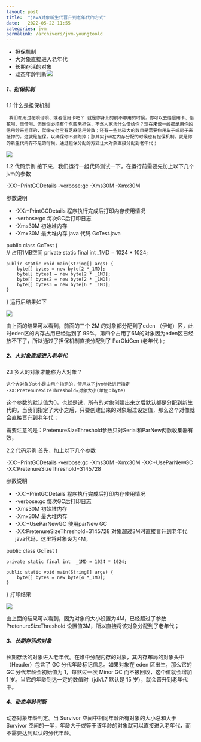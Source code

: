 ```yaml
---
layout: post
title:  "java对象新生代晋升到老年代的方式"
date:   2022-05-22 11:55
categories: jvm
permalink: /archivers/jvm-youngtoold
---
```




- 担保机制
- 大对象直接进入老年代
- 长期存活的对象
- 动态年龄判断![](https://img-blog.csdnimg.cn/20210611234739668.png?x-oss-process=image/watermark,type_ZmFuZ3poZW5naGVpdGk,shadow_10,text_aHR0cHM6Ly9ibG9nLmNzZG4ubmV0L3FxXzI3MTg0NDk3,size_16,color_FFFFFF,t_70)



##### 1、担保机制

1.1 什么是担保机制

     我们都用过花呗借呗、或者信用卡吧？ 就是你身上的前不够用的时候，你可以去借信用卡、借花呗、借借呗，但是你必须有个东西来担保，不然人家凭什么借给你？现在来说一般都是用你的信用分来担保的，就像支付宝有芝麻信用分数；还有一些比较大的数目是需要你用车子或房子来抵押的，这就是担保，以确保你不会跑掉；那其实jvm在内存分配的时候也有担保机制，就是你的新生代内存不足的时候，通过担保分配的方式让大对象直接分配到老年代；
![](https://img-blog.csdnimg.cn/20210611235155115.png?x-oss-process=image/watermark,type_ZmFuZ3poZW5naGVpdGk,shadow_10,text_aHR0cHM6Ly9ibG9nLmNzZG4ubmV0L3FxXzI3MTg0NDk3,size_16,color_FFFFFF,t_70)


1.2 代码示例
接下来，我们运行一组代码测试一下，在运行前需要先加上以下几个jvm的参数

-XX:+PrintGCDetails -verbose:gc -Xms30M -Xmx30M 

参数说明
 * -XX:+PrintGCDetails  程序执行完成后打印内存使用情况
 * -verbose:gc   每次GC后打印日志
 * -Xms30M 初始堆内存
 * -Xmx30M 最大堆内存
  java 代码 GcTest.java

public class GcTest {
​    
    // 占用1MB空间
    private static final int  _1MD = 1024 * 1024;
     
    public static void main(String[] args) {
        byte[] bytes = new byte[2 *_1MD];
        byte[] bytes1 = new byte[2 * _1MD];
        byte[] bytes2 = new byte[2 * _1MD];
        byte[] bytes3 = new byte[6 * _1MD];
    }

}
运行后结果如下

![](https://img-blog.csdnimg.cn/20210611235747704.png?x-oss-process=image/watermark,type_ZmFuZ3poZW5naGVpdGk,shadow_10,text_aHR0cHM6Ly9ibG9nLmNzZG4ubmV0L3FxXzI3MTg0NDk3,size_16,color_FFFFFF,t_70)

由上面的结果可以看到，前面的三个 2M 的对象都分配到了eden （伊甸）区，此时eden区的内存占用已经达到了 99%，第四个占用了6M的对象因为eden区已经放不下了，所以通过了担保机制直接分配到了 ParOldGen (老年代 ) ;

 

##### 2、大对象直接进入老年代

2.1 多大的对象才能称为大对象？

    这个大对象的大小是由用户指定的，使用以下jvm参数进行指定
    -XX:PretenureSizeThreshold=对象大小(单位：byte)


这个参数的默认值为0，也就是说，所有的对象创建出来之后默认都是分配到新生代的，当我们指定了大小之后，只要创建出来的对象超过设定值，那么这个对像就会直接晋升到老年代；

需要注意的是：PretenureSizeThreshold参数只对Serial和ParNew两款收集器有效，

2.2 代码示例
首先，加上以下几个参数

-XX:+PrintGCDetails -verbose:gc -Xms30M -Xmx30M  -XX:+UseParNewGC -XX:PretenureSizeThreshold=3145728

参数说明
 * -XX:+PrintGCDetails  程序执行完成后打印内存使用情况
 * -verbose:gc   每次GC后打印日志
 * -Xms30M 初始堆内存
 * -Xmx30M 最大堆内存
 * -XX:+UseParNewGC 使用parNew GC
 * -XX:PretenureSizeThreshold=3145728 对象超过3M时直接晋升到老年代
  java代码，这里将对象设为4M，

public class GcTest {

    private static final int  _1MD = 1024 * 1024;

    public static void main(String[] args) {
        byte[] bytes = new byte[4 *_1MD];
    }

}
打印结果

![](https://img-blog.csdnimg.cn/20210612002352976.png?x-oss-process=image/watermark,type_ZmFuZ3poZW5naGVpdGk,shadow_10,text_aHR0cHM6Ly9ibG9nLmNzZG4ubmV0L3FxXzI3MTg0NDk3,size_16,color_FFFFFF,t_70)

由上面的结果可以看到，因为对象的大小设置为4M，已经超过了参数 PretenureSizeThreshold 设置值3M，所以直接将该对象分配到了老年代；

 

##### 3、长期存活的对象

长期存活的对象进入老年代。在堆中分配内存的对象，其内存布局的对象头中（Header）包含了 GC 分代年龄标记信息。如果对象在 eden 区出生，那么它的 GC 分代年龄会初始值为 1，每熬过一次 Minor GC 而不被回收，这个值就会增加 1 岁。当它的年龄到达一定的数值时（jdk1.7 默认是 15 岁），就会晋升到老年代中。

 

##### 4、动态年龄判断

动态对象年龄判定。当 Survivor 空间中相同年龄所有对象的大小总和大于 Survivor 空间的一半，年龄大于或等于该年龄的对象就可以直接进入老年代，而不需要达到默认的分代年龄。
